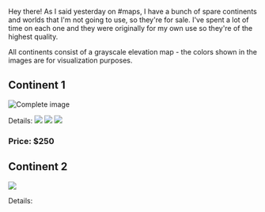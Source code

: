 Hey there! As I said yesterday on #maps, I have a bunch of spare continents and worlds that I'm not going to use, so they're for sale.  I've spent a lot of time on each one and they were originally for my own use so they're of the highest quality.

All continents consist of a grayscale elevation map - the colors shown in the images are for visualization purposes.

## Continent 1

![Complete image](C:\Gran_Almacen\Programas\COMM_NOTES\note-sharing\assets\1_TOTAL.png)

Details: 
![](C:\Gran_Almacen\Programas\COMM_NOTES\note-sharing\assets\1_1.png)
![](C:\Gran_Almacen\Programas\COMM_NOTES\note-sharing\assets\1_2.png)
![](C:\Gran_Almacen\Programas\COMM_NOTES\note-sharing\assets\1_3.png)

### Price: $250

## Continent 2

![](C:\Gran_Almacen\Programas\COMM_NOTES\note-sharing\assets\2_TOTAL.png)

Details:

